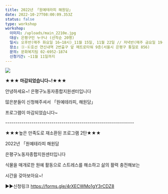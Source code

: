 ```yaml
---
title: 2022년 「원예테라피 해원담」
date: 2022-10-27T08:00:09.353Z
status: false
type: workshop
workshop:
  이미지: /uploads/main_2210e.jpg
  대상: 은평구민 누구나 (선착순 20명)
  일시: 오후반(매주 화요일 16~18시)_11월 15일, 11월 22일 // 저녁반(매주 금요일 19~21시)_11월 18일, 11월 25일
  장소: ③·⑥호선 연신내역 2번출구 앞 메트로타워 9층(서울시 은평구 통일로 856)
  문의: 문화복지팀 02-6952-1874
  신청기간: ~11월 11일까지
---
```

![](/uploads/main_2210e.jpg)

**★★★ 마감되었습니다~!★★★**

안녕하세요~! 은평구노동자종합지원센터​입니다

많은분들이 신청해주셔서 「원예테라피, 해원담」

프로그램이 마감되었습니다~

\-﻿---------------------------------------------------------------

★★★높은 만족도로 재소환된 프로그램 2탄★★★

2022년 「원예테라피 해원담

은평구노동자종합지원센터입니다

식물을 매개로한 원예 활동으로 스트레스를 해소하고 삶의 활력 충전해보는 

시간을 갖아보아요~!

▶▶신청링크 https://forms.gle/4rXECWMo1gY3rCDZ8